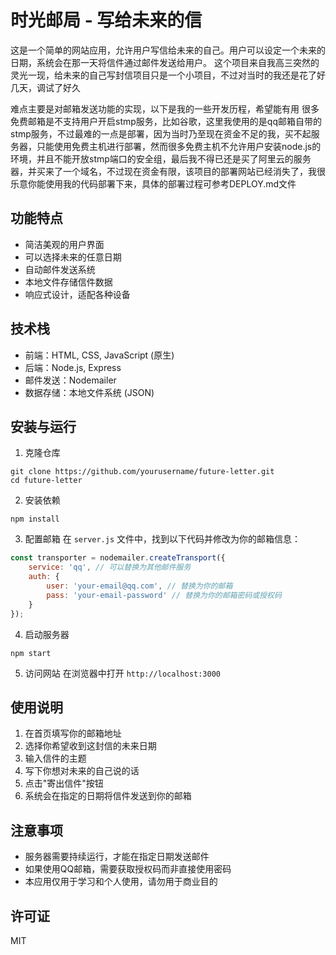 # 时光邮局 - 写给未来的信

这是一个简单的网站应用，允许用户写信给未来的自己。用户可以设定一个未来的日期，系统会在那一天将信件通过邮件发送给用户。
这个项目来自我高三突然的灵光一现，给未来的自己写封信项目只是一个小项目，不过对当时的我还是花了好几天，调试了好久

难点主要是对邮箱发送功能的实现，以下是我的一些开发历程，希望能有用
很多免费邮箱是不支持用户开启stmp服务，比如谷歌，这里我使用的是qq邮箱自带的stmp服务，不过最难的一点是部署，因为当时乃至现在资金不足的我，买不起服务器，只能使用免费主机进行部署，然而很多免费主机不允许用户安装node.js的环境，并且不能开放stmp端口的安全组，最后我不得已还是买了阿里云的服务器，并买来了一个域名，不过现在资金有限，该项目的部署网站已经消失了，我很乐意你能使用我的代码部署下来，具体的部署过程可参考DEPLOY.md文件


## 功能特点

- 简洁美观的用户界面
- 可以选择未来的任意日期
- 自动邮件发送系统
- 本地文件存储信件数据
- 响应式设计，适配各种设备

## 技术栈

- 前端：HTML, CSS, JavaScript (原生)
- 后端：Node.js, Express
- 邮件发送：Nodemailer
- 数据存储：本地文件系统 (JSON)

## 安装与运行

1. 克隆仓库
```
git clone https://github.com/yourusername/future-letter.git
cd future-letter
```

2. 安装依赖
```
npm install
```

3. 配置邮箱
在 `server.js` 文件中，找到以下代码并修改为你的邮箱信息：
```javascript
const transporter = nodemailer.createTransport({
    service: 'qq', // 可以替换为其他邮件服务
    auth: {
        user: 'your-email@qq.com', // 替换为你的邮箱
        pass: 'your-email-password' // 替换为你的邮箱密码或授权码
    }
});
```

4. 启动服务器
```
npm start
```

5. 访问网站
在浏览器中打开 `http://localhost:3000`

## 使用说明

1. 在首页填写你的邮箱地址
2. 选择你希望收到这封信的未来日期
3. 输入信件的主题
4. 写下你想对未来的自己说的话
5. 点击"寄出信件"按钮
6. 系统会在指定的日期将信件发送到你的邮箱

## 注意事项

- 服务器需要持续运行，才能在指定日期发送邮件
- 如果使用QQ邮箱，需要获取授权码而非直接使用密码
- 本应用仅用于学习和个人使用，请勿用于商业目的

## 许可证


MIT 
